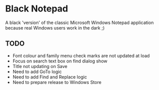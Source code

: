 # Black Notepad

A black 'version' of the classic Microsoft Windows Notepad application because real Windows users work in the dark ;)

## TODO ##

* Font colour and family menu check marks are not updated at load
* Focus on search text box on find dialog show
* Title not updating on Save
* Need to add GoTo logic
* Need to add Find and Replace logic
* Need to prepare release to Windows Store

